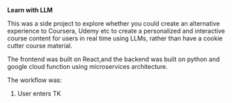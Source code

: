 **Learn with LLM**

This was a side project to explore whether you could create an alternative experience to Coursera, Udemy etc to create a personalized and interactive course content for users in real time using LLMs, rather than have a cookie cutter course material.

The frontend was built on React,and the backend was built on python and google cloud function using microservices architecture.

The workflow was:
1. User enters TK
